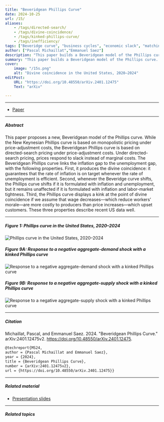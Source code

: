 ```yaml
---
title: "Beveridgean Phillips Curve" 
date: 2024-10-25
url: /15/
aliases:
    - /tags/directed-search/
    - /tags/divine-coincidence/
    - /tags/kinked-phillips-curve/
    - /tags/inefficiency/
tags: ["Beveridge curve", "business cycles", "economic slack", "matching model", "monetary policy", "Phillips curve", "price rigidity", "unemployment gap", "wealth in the utility"]
author: ["Pascal Michaillat","Emmanuel Saez"]
description: "This paper builds a Beveridgean model of the Phillips curve. Prices respond to slack so the divine coincidence holds: prices are stable at full employment." 
summary: "This paper builds a Beveridgean model of the Phillips curve. Prices respond to slack so the divine coincidence holds: prices are stable at full employment. The Phillips curve is kinked if wage cuts are more costly to producers than price hikes." 
cover:
    image: "/15s.png"
    alt: "Divine coincidence in the United States, 2020–2024"
editPost:
    URL: "https://doi.org/10.48550/arXiv.2401.12475"
    Text: "arXiv"

---
```


---

+ [Paper](/15.pdf)

---

##### Abstract
 
This paper proposes a new, Beveridgean model of the Phillips curve. While the New Keynesian Phillips curve is based on monopolistic pricing under price-adjustment costs, the Beveridgean Phillips curve is based on directed-search pricing under price-adjustment costs. Under directed-search pricing, prices respond to slack instead of marginal costs. The Beveridgean Phillips curve links the inflation gap to the unemployment gap, with the following properties. First, it produces the divine coincidence: it guarantees that the rate of inflation is on target whenever the rate of unemployment is efficient. Second, whenever the Beveridge curve shifts, the Phillips curve shifts if it is formulated with inflation and unemployment, but it remains unaffected if it is formulated with inflation and labor-market tightness. Third, the Phillips curve displays a kink at the point of divine coincidence if we assume that wage decreases—which reduce workers' morale—are more costly to producers than price increases—which upset customers. These three properties describe recent US data well.

---

##### Figure 1: Phillips curve in the United States, 2020–2024

![Phillips curve in the United States, 2020–2024](/15a.png)

##### Figure 9A: Response to a negative aggregate-demand shock with a kinked Phillips curve

![Response to a negative aggregate-demand shock with a kinked Phillips curve](/15b.png)

##### Figure 9B: Response to a negative aggregate-supply shock with a kinked Phillips curve

![Response to a negative aggregate-supply shock with a kinked Phillips curve](/15c.png)

---

##### Citation

Michaillat, Pascal, and Emmanuel Saez. 2024. "Beveridgean Phillips Curve." arXiv:2401.12475v2. https://doi.org/10.48550/arXiv.2401.12475.

```latex
@techreport{MS24,
author = {Pascal Michaillat and Emmanuel Saez},
year = {2024},
title = {Beveridgean Phillips Curve},
number = {arXiv:2401.12475v2},
url = {https://doi.org/10.48550/arXiv.2401.12475}}
```

---

##### Related material

+ [Presentation slides](/15p.pdf)

---

##### Related topics
